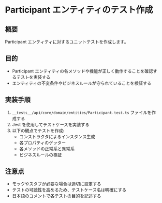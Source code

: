 # Participant エンティティのテスト作成

## 概要

Participant エンティティに対するユニットテストを作成します。

## 目的

- Participant エンティティの各メソッドや機能が正しく動作することを確認するテストを実装する
- エンティティの不変条件やビジネスルールが守られていることを検証する

## 実装手順

1. `__tests__/api/core/domain/entities/Participant.test.ts` ファイルを作成する
2. Jest を使用してテストケースを実装する
3. 以下の観点でテストを作成:
   - コンストラクタによるインスタンス生成
   - 各プロパティのゲッター
   - 各メソッドの正常系と異常系
   - ビジネスルールの検証

## 注意点

- モックやスタブが必要な場合は適切に設定する
- テストの可読性を高めるため、テストケース名は明確にする
- 日本語のコメントで各テストの目的を記述する
